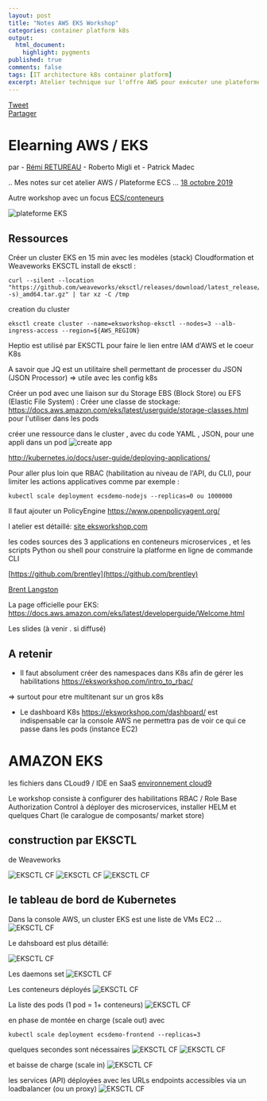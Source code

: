 ```yaml
---
layout: post
title: "Notes AWS EKS Workshop"
categories: container platform k8s
output:
  html_document:
    highlight: pygments
published: true
comments: false
tags: [IT architecture k8s container platform]
excerpt: Atelier technique sur l'offre AWS pour exécuter une plateforme Kubernetes / EKS
---
```

<div class="social-media-list">
<a href="https://twitter.com/share?ref_src=twsrc%5Etfw" class="twitter-share-button" data-show-count="false">Tweet</a>
<script type="IN/Share" data-url="{{ site.url }}{{ page.url }}"></script>
<div class="fb-share-button" data-href="{{ site.url }}{{ page.url }}" data-layout="button" data-size="small"><a target="_blank" href="https://www.facebook.com/sharer/sharer.php?u={{ site.url }}{{ page.url }}" class="fb-xfbml-parse-ignore">Partager</a></div>
</div>

# Elearning AWS / EKS
par - [Rémi RETUREAU](https://www.linkedin.com/in/remiretureau/)
    - Roberto Migli et
    - Patrick Madec


.. Mes notes sur cet atelier AWS / Plateforme ECS ...
[18 octobre 2019](https://www.aws.training/learningobject/ilt?id=37901)

Autre workshop avec un focus [ECS/conteneurs](https://www.aws.training/learningobject/ilt?id=31682)

![plateforme EKS ](/images/20191018-AWSworkshop/architecture_control_and_data_overview-.png)

## Ressources
Créer un cluster EKS en 15 min avec les modèles (stack) Cloudformation et Weaveworks EKSCTL 
install de eksctl :
```
curl --silent --location "https://github.com/weaveworks/eksctl/releases/download/latest_release/eksctl_$(uname -s)_amd64.tar.gz" | tar xz -C /tmp
```
creation du cluster
```
eksctl create cluster --name=eksworkshop-eksctl --nodes=3 --alb-ingress-access --region=${AWS_REGION}
```
Heptio est utilisé par EKSCTL pour faire le lien entre IAM d'AWS et le coeur K8s

A savoir que JQ est un utilitaire shell permettant de processer du JSON (JSON Processor) => utile avec les config k8s

Créer un pod avec une liaison sur du Storage EBS (Block Store) ou EFS (Elastic File System) :
Créer une classe de stockage: https://docs.aws.amazon.com/eks/latest/userguide/storage-classes.html pour l'utiliser dans les pods


créer une ressource dans le cluster , avec du code YAML , JSON,  pour une appli dans un pod
![create app ](/images/20191018-AWSworkshop/dashboardK8s_CreateApp.png)

http://kubernetes.io/docs/user-guide/deploying-applications/


Pour aller plus loin que RBAC (habilitation au niveau de l'API, du CLI), pour limiter les actions applicatives comme par exemple :
```
kubectl scale deployment ecsdemo-nodejs --replicas=0 ou 1000000
```
Il faut ajouter un PolicyEngine  https://www.openpolicyagent.org/

l atelier est détaillé:
[site eksworkshop.com](https://eksworkshop.com/)

les codes sources des 3 applications en conteneurs microservices , et les scripts Python ou shell pour construire la platforme en ligne de commande CLI

[https://github.com/brentley](https://github.com/brentley)

[Brent Langston](https://www.linkedin.com/in/brentley/)


La page officielle pour EKS:
https://docs.aws.amazon.com/eks/latest/developerguide/Welcome.html

Les slides (à venir . si diffusé)

## A retenir

- Il faut absolument créer des namespaces dans K8s afin de gérer les habilitations
https://eksworkshop.com/intro_to_rbac/

=> surtout pour etre multitenant sur un gros k8s


- Le dashboard K8s https://eksworkshop.com/dashboard/ est indispensable car la console AWS ne permettra pas de voir ce qui ce passe dans les pods (instance EC2)


# AMAZON EKS

les fichiers dans CLoud9 / IDE en SaaS 
[environnement cloud9](https://gcompagnon.github.io/files/Guillaume_EKS.zip)

Le workshop consiste à configurer des habilitations RBAC / Role Base Authorization Control
à déployer des microservices, installer HELM et quelques Chart (le caralogue de composants/ market store)
## construction par EKSCTL 
de Weaveworks

![EKSCTL CF ](/images/20191018-AWSworkshop/CloudFormation_EKSCTL1.png)
![EKSCTL CF ](/images/20191018-AWSworkshop/CloudFormation_EKSCTL2.png)
![EKSCTL CF ](/images/20191018-AWSworkshop/CloudFormation_EKSCTL3.png)

## le tableau de bord de Kubernetes

Dans la console AWS, un cluster EKS est une liste de VMs EC2 ...
![EKSCTL CF ](/images/20191018-AWSworkshop/InstancesEC2_EKSCTL.png)

Le dahsboard est plus détaillé:

![EKSCTL CF ](/images/20191018-AWSworkshop/dashboardK8s.png)

Les daemons set 
![EKSCTL CF ](/images/20191018-AWSworkshop/dashboardK8s_daemonSets.png)

Les conteneurs déployés 
![EKSCTL CF ](/images/20191018-AWSworkshop/dashboardK8s_deployment_allnamespaces.png)

La liste des pods (1 pod = 1+ conteneurs)
![EKSCTL CF ](/images/20191018-AWSworkshop/dashboardK8s_pods_allnamespaces.png)

en phase de montée en charge (scale out) avec 
```
kubectl scale deployment ecsdemo-frontend --replicas=3 
```
quelques secondes sont nécessaires
![EKSCTL CF ](/images/20191018-AWSworkshop/dashboardK8s_nodes_before_scaleOut.png)
![EKSCTL CF ](/images/20191018-AWSworkshop/dashboardK8s_pending.png)

et baisse de charge (scale in)
![EKSCTL CF ](/images/20191018-AWSworkshop/dashboardK8s_nodes_after_scaleOut.png)

les services (API) déployées avec les URLs endpoints accessibles via un loadbalancer (ou un proxy)
![EKSCTL CF ](/images/20191018-AWSworkshop/dashboardK8s_services.png)
